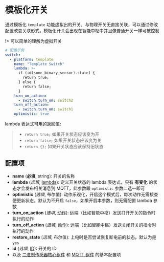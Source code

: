 # 模板化开关


通过模板化 `template` 功能虚拟出的开关，与物理开关无直接关联，可以通过修改配置改变关联形式。模板化开关会出现在智能中枢中并且像普通开关一样可被控制

!> 可以简单的理解为虚拟开关

```yaml
# 配置示例
switch:
  - platform: template
    name: "Template Switch"
    lambda: >-
      if (id(some_binary_sensor).state) {
        return true;
      } else {
        return false;
      }
    turn_on_action:
      - switch.turn_on: switch2
    turn_off_action:
      - switch.turn_on: switch1
    optimistic: true
```

lambda 表达式可用的返回值:

> - `return true;` 如果开关状态应该变为开
> - `return false;` 如果开关状态应该变为关
> - `return {};` 如果开关状态应该保持旧状态

## 配置项

- **name** (**必填**, string): 开关的名称
- **lambda** (*选填*, [lambda](https://esphomelib.com/esphomeyaml/guides/automations.html#config-lambda)): 定义开关状态的 lambda 表达式，只有 **有变化** 的状态才会发布相关消息到 MQTT，此参数跟 `optimistic` 参数二选一即可
- **optimistic** (*选填*, 布尔值): 动作乐观化，开启这个模式后，每次动作无需核查便更新状态。默认为不开启 `false`，如果开启本参数，则无需配置 lambda 参数
- **turn_on_action** (*选填*, [动作](mqtt/guides/automations#动作)): 远端（比如智能中枢）发送打开开关的指令时执行的动作
- **turn_off_action** (*选填*, [动作](mqtt/guides/automations#动作)): 远端（比如智能中枢）发送关闭开关的指令时执行的动作
- **restore_state** (*选填*, 布尔值): 上电时是否尝试恢复断电前的状态。默认为是 `yes`
- **id** (*选填*, [ID](mqtt/guides/configuration-types#id)): 开关的 ID
- 以及 [二进制传感器核心组件](mqtt/components/sensor/) 和 [MQTT 组件](mqtt/components/mqtt#MQTT-组件基本配置项) 的基本配置项


